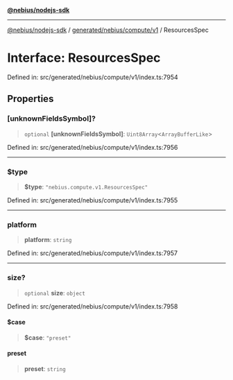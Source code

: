 [**@nebius/nodejs-sdk**](../../../../../README.md)

---

[@nebius/nodejs-sdk](../../../../../README.md) / [generated/nebius/compute/v1](../README.md) / ResourcesSpec

# Interface: ResourcesSpec

Defined in: src/generated/nebius/compute/v1/index.ts:7954

## Properties

### \[unknownFieldsSymbol\]?

> `optional` **\[unknownFieldsSymbol\]**: `Uint8Array`\<`ArrayBufferLike`\>

Defined in: src/generated/nebius/compute/v1/index.ts:7956

---

### $type

> **$type**: `"nebius.compute.v1.ResourcesSpec"`

Defined in: src/generated/nebius/compute/v1/index.ts:7955

---

### platform

> **platform**: `string`

Defined in: src/generated/nebius/compute/v1/index.ts:7957

---

### size?

> `optional` **size**: `object`

Defined in: src/generated/nebius/compute/v1/index.ts:7958

#### $case

> **$case**: `"preset"`

#### preset

> **preset**: `string`
